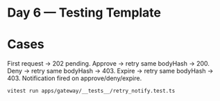 # Day 6 — Testing Template

# Cases
First request → 202 pending.
Approve → retry same bodyHash → 200.
Deny → retry same bodyHash → 403.
Expire → retry same bodyHash → 403.
Notification fired on approve/deny/expire.

```bash
vitest run apps/gateway/__tests__/retry_notify.test.ts


